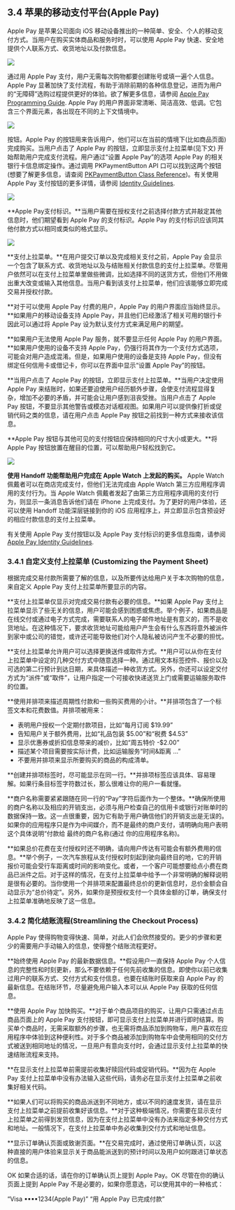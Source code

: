 ## 3.4 苹果的移动支付平台(Apple Pay)
Apple Pay 是苹果公司面向 iOS 移动设备推出的一种简单、安全、个人的移动支付方式。当用户在购买实体商品和服务时时，可以使用 Apple Pay 快速、安全地提供个人联系方式、收货地址以及付款信息。

![](images/63.png)

通过用 Apple Pay 支付，用户无需每次购物都要创建账号或填一遍个人信息。Apple Pay 显著加快了支付流程，有助于消除前期的各种信息登记，进而为用户的“无障碍”选购过程提供更好的体验。欲了解更多信息，请参阅 [Apple Pay Programming Guide](https://developer.apple.com/library/ios/ApplePay_Guide/index.html#//apple_ref/doc/uid/TP40014764). Apple Pay 的用户界面非常清晰、简洁高效、低调。它包含三个界面元素，各出现在不同的上下文情境中。

![](images/64.png)

按钮。Apple Pay 的按钮用来告诉用户，他们可以在当前的情境下(比如商品页面)完成购买。当用户点击了 Apple Pay 的按钮，立即显示支付上拉菜单(见下文) 开始帮助用户完成支付流程。用户通过“设置 Apple Pay”的选项 Apple Pay 的相关银行卡信息绑定操作。通过调用 PKPaymentButton API 口可以找到这两个按钮(想要了解更多信息，请查阅 [PKPaymentButton Class Reference](https://developer.apple.com/library/ios/documentation/PassKit/Reference/PKPaymentButton_Class/index.html#//apple_ref/doc/uid/TP40015149))。有关使用 Apple Pay 支付按钮的更多详情，请参阅 [Identity Guidelines](https://developer.apple.com/apple-pay/Apple-Pay-Identity-Guidelines.pdf).

![](images/65.png)

**Apple Pay支付标识。**当用户需要在授权支付之前选择付款方式并敲定其他信息时，他们期望看到 Apple Pay 的支付标识。Apple Pay 的支付标识应该同其他付款方式以相同或类似的格式显示。

![](images/66.png)

**支付上拉菜单。**在用户提交订单以及完成相关支付之前，Apple Pay 会显示一个包含了联系方式、收货地址以及与结账相关付款信息的支付上拉菜单。尽管用户依然可以在支付上拉菜单里做些微调，比如选择不同的送货方式，但他们不用做出重大改变或输入其他信息。当用户看到该支付上拉菜单，他们应该能够立即完成交易并授权付款。

**对于可以使用 Apple Pay 付费的用户，Apple Pay 的用户界面应当始终显示。**如果用户的移动设备支持 Apple Pay，并且他们已经激活了相关可用的银行卡因此可以通过将 Apple Pay 设为默认支付方式来满足用户的期望。

**如果用户无法使用 Apple Pay 服务，就不要显示任何 Apple Pay 的用户界面。**如果用户使用的设备不支持 Apple Pay，仍强行将其作为一个支付方式选项，可能会对用户造成混淆。但是，如果用户使用的设备是支持 Apple Pay，但没有绑定任何信用卡或借记卡，你可以在界面中显示“设置 Apple Pay”的按钮。

**当用户点击了 Apple Pay 的按钮，立即显示支付上拉菜单。**当用户决定使用 Apple Pay 来结账时，如果还要迫使用户经历额外步骤，会使支付流程显得复杂，增加不必要的矛盾，并可能会让用户感到沮丧受挫。当用户点击了 Apple Pay 按钮，不要显示其他警告或模态对话框视图。如果用户可以提供像打折或促销代码之类的信息，请在用户点击 Apple Pay 按钮之前找到一种方式来接收该信息。

**Apple Pay 按钮与其他可见的支付按钮应保持相同的尺寸大小或更大。**将 Apple Pay 按钮放置在醒目的位置，可以帮助用户轻松找到它。

![](images/67.png)

**使用 Handoff 功能帮助用户完成在 Apple Watch 上发起的购买。** Apple Watch 佩戴者可以在商店完成支付，但他们无法完成由 Apple Watch 第三方应用程序调用的支付行为。当 Apple Watch 佩戴者发起了由第三方应用程序调用的支付行为，则显示一条消息告诉他们请在 iPhone 上完成支付。为了更好的用户体验，还可以使用 Handoff 功能深层链接到你的 iOS 应用程序上，并立即显示包含预设好的相应付款信息的支付上拉菜单。

有关使用 Apple Pay 支付按钮以及 Apple Pay 支付标识的更多信息指南，请参阅 [Apple Pay Identity Guidelines](https://developer.apple.com/apple-pay/Apple-Pay-Identity-Guidelines.pdf).

### 3.4.1 自定义支付上拉菜单 (Customizing the Payment Sheet)
根据完成交易付款所需要了解的信息，以及所要传达给用户关于本次购物的信息，来自定义 Apple Pay 支付上拉菜单所要显示的内容。

**支付上拉菜单仅显示对完成交易付款有必要的信息。**如果 Apple Pay 支付上拉菜单显示了些无关的信息，用户可能会感到困惑或焦虑。举个例子，如果商品是在线交付或通过电子方式完成，需要联系人的电子邮件地址是有意义的，而不是收货地址。在这种情况下，要求收货地址可能给用户产生会有什么东西将意外被派件到家中或公司的错觉，或许还可能导致他们对个人隐私被访问产生不必要的担忧。

**支付上拉菜单允许用户可以选择更换送件或取件方式。**用户可以从你在支付上拉菜单中设定的几种交付方式中随意选择一种。通过用文本标签控件、报价以及可选的第二行预计到达日期，来具体描述一种收货方式。另外，你还可以设定交付方式为“派件”或“取件”，让用户指定一个可接收快递送货上门或需要运输服务取件的位置。

**使用并排项来描述周期性付款和一些购买费用的小计。**并排项包含了一个标签文本和花费数值。并排项被用来：

- 表明用户授权一个定期付款项目，比如“每月订阅 $19.99”
- 告知用户关于额外费用，比如“礼品包装 $5.00”和“税费 $4.53”
- 显示优惠券或折扣信息带来的减价，比如“周五特价 -$2.00”
- 描述某个项目需要按实际计费，比如运输服务“时间&距离 …”
- 不要用并排项来显示所要购买的商品的构成清单。

**创建并排项标签时，尽可能显示在同一行。**并排项标签应该具体、容易理解。如果行条目标签字符数过长，那么很难让你的用户一看就懂。

**商户名称需要紧紧跟随在同一行的“Pay”字符后面作为一个整体。**确保所使用的商户名称以及相应的开销支出，必须与用户检查自己的信用卡或银行对账单时的数据保持一致。这一点很重要，因为它有助于用户确信他们的开销支出是无误的。如果你的应用程序只是作为中间媒介，而不是最终的商户支付，请明确向用户表明这个具体说明“付款给 最终的商户名称(通过 你的应用程序名称)。

**如果总价花费在支付授权时还不明确，请向用户传达有可能会有额外费用的信息。**举个例子，一次汽车旅程从支付授权时刻起到驶向最终目的地，它的开销报价可能会受行车距离或时间的影响变化。或者，一个客户可能想要给点小费在商品已派件之后。对于这样的情况，在支付上拉菜单中给予一个非常明确的解释说明是很有必要的。当你使用一个并排项来配置最终总价的更新信息时，总价金额会自动显示为“总价待定”。另外，如果你是预授权支付一个具体金额的订单，确保支付上拉菜单准确地反映了这一信息。

### 3.4.2 简化结账流程(Streamlining the Checkout Process)
Apple Pay 使得购物变得快速、简单，对此人们会欣然接受的。更少的步骤和更少的需要用户手动输入的信息，使得整个结账流程更好。

**始终使用 Apple Pay 的最新数据信息。**假设用户一直保持 Apple Pay 个人信息的完整性和时刻更新，那么不要依赖于任何先前收集的信息。即使你以前已收集过用户的联系方式、交付方式和支付信息，也要在结账时获取来自 Apple Pay 的最新信息。在结账环节，尽量避免用户输入本可以从 Apple Pay 获取的任何信息。

**使用 Apple Pay 加快购买。**对于单个商品项目的购买，让用户只需通过点击商品页面上的 Apple Pay 支付按钮，即可显示支付上拉菜单并进行即时结算。购买单个商品时，无需采取额外的步骤，也无需将商品添加到购物车，用户喜欢在应用程序中体验到这种便利性。对于多个商品被添加到购物车中会使用相同的交付方式被送到相同地址的情况，一旦用户有意向支付时，会通过显示支付上拉菜单的快速结账流程来支持。

**在显示支付上拉菜单前需提前收集好赎回代码或促销代码。**因为在 Apple Pay 支付上拉菜单中没有办法输入这些代码，请务必在显示支付上拉菜单之前收集好相关代码。

**如果人们可以将购买的商品派送到不同地方，或以不同的速度发货，请在显示支付上拉菜单之前提前收集好该信息。**对于这种极端情况，你需要在显示支付上拉菜单之前得到发货信息，因为在支付上拉菜单中没有办法来指定多种交付方式和地址。一般情况下，在支付上拉菜单中务必收集到交付方式和地址信息。

**显示订单确认页面或致谢页面。**在交易完成时，通过使用订单确认页，以这种直接的用户体验来显示关于商品能派送到的预计时间以及用户如何跟进订单状态的信息。

OK 如果合适的话，请在你的订单确认页上提到 Apple Pay。OK 尽管在你的确认页面上提到 Apple Pay 不是必要的，如果你愿意选，可以使用其中的一种格式：

“Visa ▪▪▪▪1234(Apple Pay)”
“用 Apple Pay 已完成付款”